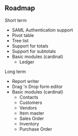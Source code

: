 Roadmap
-----------------------------------

Short term

* SAML Authentication support
* Pivot table
* Tree list
* Support for totals
* Support for subtotals
* Basic modules (cardinal)
  - Ledger

Long term

* Report writer
* Drag 'n Drop form editor
* Basic modules (cardinal)
  - Contacts
  - Customers
  - Vendors
  - Item master
  - Sales Order
  - Inventory
  - Purchase Order
